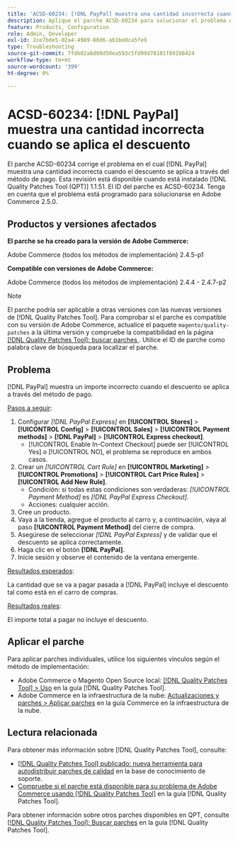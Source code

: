 ```yaml
---
title: 'ACSD-60234: [!DNL PayPal] muestra una cantidad incorrecta cuando se aplica el descuento'
description: Aplique el parche ACSD-60234 para solucionar el problema de Adobe Commerce donde  [!DNL PayPal] muestra una cantidad incorrecta cuando el descuento se aplica a través del método de pago.
feature: Products, Configuration
role: Admin, Developer
exl-id: 2ce7bde5-02a4-4989-80d6-ab1be0ca5fe9
type: Troubleshooting
source-git-commit: 7fdb02a6d89d50ea593c5fd99d78101f89198424
workflow-type: tm+mt
source-wordcount: '399'
ht-degree: 0%

---
```


# ACSD-60234: [!DNL PayPal] muestra una cantidad incorrecta cuando se aplica el descuento

El parche ACSD-60234 corrige el problema en el cual [!DNL PayPal] muestra una cantidad incorrecta cuando el descuento se aplica a través del método de pago. Esta revisión está disponible cuando está instalado [!DNL Quality Patches Tool (QPT)] 1.1.51. El ID del parche es ACSD-60234. Tenga en cuenta que el problema está programado para solucionarse en Adobe Commerce 2.5.0.

## Productos y versiones afectados

**El parche se ha creado para la versión de Adobe Commerce:**

Adobe Commerce (todos los métodos de implementación) 2.4.5-p1

**Compatible con versiones de Adobe Commerce:**

Adobe Commerce (todos los métodos de implementación) 2.4.4 - 2.4.7-p2

>[!NOTE]
>
>El parche podría ser aplicable a otras versiones con las nuevas versiones de [!DNL Quality Patches Tool]. Para comprobar si el parche es compatible con su versión de Adobe Commerce, actualice el paquete `magento/quality-patches` a la última versión y compruebe la compatibilidad en la página [[!DNL Quality Patches Tool]: buscar parches ](https://experienceleague.adobe.com/tools/commerce-quality-patches/index.html). Utilice el ID de parche como palabra clave de búsqueda para localizar el parche.

## Problema

[!DNL PayPal] muestra un importe incorrecto cuando el descuento se aplica a través del método de pago.

<u>Pasos a seguir</u>:

1. Configurar *[!DNL PayPal Express]* en **[!UICONTROL Stores]** > **[!UICONTROL Config]** > **[!UICONTROL Sales]** > **[!UICONTROL Payment methods]** > **[!DNL PayPal]** > **[!UICONTROL Express checkout]**.
   * [!UICONTROL Enable In-Context Checkout] puede ser [!UICONTROL Yes] o [!UICONTROL NO], el problema se reproduce en ambos casos.
1. Crear un *[!UICONTROL Cart Rule]* en **[!UICONTROL Marketing]** > **[!UICONTROL Promotions]** > **[!UICONTROL Cart Price Rules]** > **[!UICONTROL Add New Rule]**.
   * Condición: si todas estas condiciones son verdaderas: *[!UICONTROL Payment Method]* es *[!DNL PayPal Express Checkout]*.
   * Acciones: cualquier acción.
1. Cree un producto.
1. Vaya a la tienda, agregue el producto al carro y, a continuación, vaya al paso **[!UICONTROL Payment Method]** del cierre de compra.
1. Asegúrese de seleccionar *[!DNL PayPal Express]* y de validar que el descuento se aplica correctamente.
1. Haga clic en el botón **[!DNL PayPal]**.
1. Inicie sesión y observe el contenido de la ventana emergente.

<u>Resultados esperados</u>:

La cantidad que se va a pagar pasada a [!DNL PayPal] incluye el descuento tal como está en el carro de compras.

<u>Resultados reales</u>:

El importe total a pagar no incluye el descuento.

## Aplicar el parche

Para aplicar parches individuales, utilice los siguientes vínculos según el método de implementación:

* Adobe Commerce o Magento Open Source local: [[!DNL Quality Patches Tool] > Uso](/help/tools/quality-patches-tool/usage.md) en la guía [!DNL Quality Patches Tool].
* Adobe Commerce en la infraestructura de la nube: [Actualizaciones y parches > Aplicar parches](https://experienceleague.adobe.com/docs/commerce-cloud-service/user-guide/develop/upgrade/apply-patches.html) en la guía Commerce en la infraestructura de la nube.

## Lectura relacionada

Para obtener más información sobre [!DNL Quality Patches Tool], consulte:

* [[!DNL Quality Patches Tool] publicado: nueva herramienta para autodistribuir parches de calidad](https://experienceleague.adobe.com/en/docs/commerce-operations/tools/quality-patches-tool/quality-patches-tool-to-self-serve-quality-patches) en la base de conocimiento de soporte.
* [Compruebe si el parche está disponible para su problema de Adobe Commerce usando [!DNL Quality Patches Tool]](/help/tools/quality-patches-tool/patches-available-in-qpt/check-patch-for-magento-issue-with-magento-quality-patches.md) en la guía [!DNL Quality Patches Tool].

Para obtener información sobre otros parches disponibles en QPT, consulte [[!DNL Quality Patches Tool]: Buscar parches](https://experienceleague.adobe.com/tools/commerce-quality-patches/index.html) en la guía [!DNL Quality Patches Tool].
